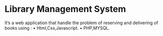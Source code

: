 # Library Management System
 It’s a web application that handle the problem of reserving and delivering of books using : •	Html,Css,Javascript. •	PHP,MYSQL.
